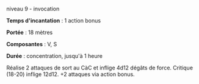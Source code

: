 niveau 9 - invocation

**Temps d'incantation** : 1 action bonus

**Portée** : 18 mètres

**Composantes** : V, S

**Durée** : concentration, jusqu'à 1 heure

Réalise 2 attaques de sort au CàC et inflige 4d12 dégâts de force. Critique (18-20) inflige 12d12. +2 attaques via action bonus.
